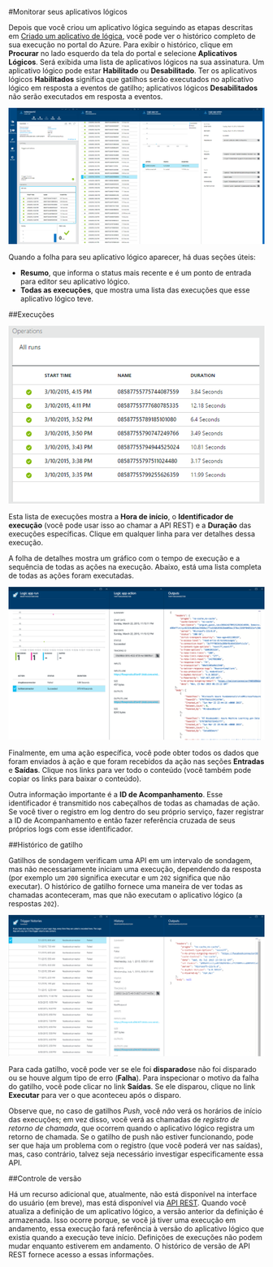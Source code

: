 <properties 
	pageTitle="Monitorar seus Aplicativos Lógicos | Microsoft Azure" 
	description="Como ver o que o aplicativo lógico fez." 
	authors="stepsic-microsoft-com" 
	manager="dwrede" 
	editor="" 
	services="app-service\logic" 
	documentationCenter=""/>

<tags
	ms.service="app-service-logic"
	ms.workload="integration"
	ms.tgt_pltfrm="na"
	ms.devlang="na"
	ms.topic="article"
	ms.date="09/29/2015"
	ms.author="stepsic"/>

#Monitorar seus aplicativos lógicos

Depois que você criou um aplicativo lógica seguindo as etapas descritas em [Criado um aplicativo de lógica](app-service-logic-create-a-logic-app.md), você pode ver o histórico completo de sua execução no portal do Azure. Para exibir o histórico, clique em **Procurar** no lado esquerdo da tela do portal e selecione **Aplicativos Lógicos**. Será exibida uma lista de aplicativos lógicos na sua assinatura. Um aplicativo lógico pode estar **Habilitado** ou **Desabilitado**. Ter os aplicativos lógicos **Habilitados** significa que gatilhos serão executados no aplicativo lógico em resposta a eventos de gatilho; aplicativos lógicos **Desabilitados** não serão executados em resposta a eventos.

![Visão geral](./media/app-service-logic-monitor-your-logic-apps/overview.png)

Quando a folha para seu aplicativo lógico aparecer, há duas seções úteis:

- **Resumo**, que informa o status mais recente e é um ponto de entrada para editor seu aplicativo lógico.
- **Todas as execuções**, que mostra uma lista das execuções que esse aplicativo lógico teve.

##Execuções

![Todas as execuções](./media/app-service-logic-monitor-your-logic-apps/allruns.png)

Esta lista de execuções mostra a **Hora de início**, o **Identificador de execução** (você pode usar isso ao chamar a API REST) e a **Duração** das execuções específicas. Clique em qualquer linha para ver detalhes dessa execução.

A folha de detalhes mostra um gráfico com o tempo de execução e a sequência de todas as ações na execução. Abaixo, está uma lista completa de todas as ações foram executadas.

![Execução e ações](./media/app-service-logic-monitor-your-logic-apps/runandaction.png)

Finalmente, em uma ação específica, você pode obter todos os dados que foram enviados à ação e que foram recebidos da ação nas seções **Entradas** e **Saídas**. Clique nos links para ver todo o conteúdo (você também pode copiar os links para baixar o conteúdo).

Outra informação importante é a **ID de Acompanhamento**. Esse identificador é transmitido nos cabeçalhos de todas as chamadas de ação. Se você tiver o registro em log dentro do seu próprio serviço, fazer registrar a ID de Acompanhamento e então fazer referência cruzada de seus próprios logs com esse identificador.

##Histórico de gatilho 

Gatilhos de sondagem verificam uma API em um intervalo de sondagem, mas não necessariamente iniciam uma execução, dependendo da resposta (por exemplo um `200` significa executar e um `202` significa que não executar). O histórico de gatilho fornece uma maneira de ver todas as chamadas aconteceram, mas que não executam o aplicativo lógico (a respostas `202`).

![Histórico de gatilho](./media/app-service-logic-monitor-your-logic-apps/triggerhistory.png)

Para cada gatilho, você pode ver se ele foi **disparado**se não foi disparado ou se houve algum tipo de erro (**Falha**). Para inspecionar o motivo da falha do gatilho, você pode clicar no link **Saídas**. Se ele disparou, clique no link **Executar** para ver o que aconteceu após o disparo.

Observe que, no caso de gatilhos *Push*, você *não* verá os horários de início das execuções; em vez disso, você verá as chamadas de *registro de retorno de chamada*, que ocorrem quando o aplicativo lógico registra um retorno de chamada. Se o gatilho de push não estiver funcionando, pode ser que haja um problema com o registro (que você poderá ver nas saídas), mas, caso contrário, talvez seja necessário investigar especificamente essa API.

##Controle de versão

Há um recurso adicional que, atualmente, não está disponível na interface do usuário (em breve), mas está disponível via [API REST](http://go.microsoft.com/fwlink/?LinkID=525617&clcid=0x409). Quando você atualiza a definição de um aplicativo lógico, a versão anterior da definição é armazenada. Isso ocorre porque, se você já tiver uma execução em andamento, essa execução fará referência à versão do aplicativo lógico que existia quando a execução teve início. Definições de execuções não podem mudar enquanto estiverem em andamento. O histórico de versão de API REST fornece acesso a essas informações.
 

<!---HONumber=Oct15_HO3-->